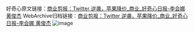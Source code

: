 好奇心原文链接：[商业剪报：Twitter 逆袭，苹果降价_商业_好奇心日报-李会娜 黄俊杰](https://www.qdaily.com/articles/1667.html)
WebArchive归档链接：[商业剪报：Twitter 逆袭，苹果降价_商业_好奇心日报-李会娜 黄俊杰](http://web.archive.org/web/20190623150001/https://www.qdaily.com/articles/1667.html)
![image](http://ww3.sinaimg.cn/large/007d5XDply1g3v4hcuqqhj30u03igb29)
